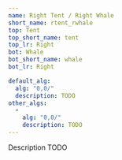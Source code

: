```yaml
---
name: Right Tent / Right Whale
short_name: rtent_rwhale
top: Tent
top_short_name: tent
top_lr: Right
bot: Whale
bot_short_name: whale
bot_lr: Right

default_alg:
  alg: "0,0/"
  description: TODO
other_algs:
  -
    alg: "0,0/"
    description: TODO
---
```


Description TODO

